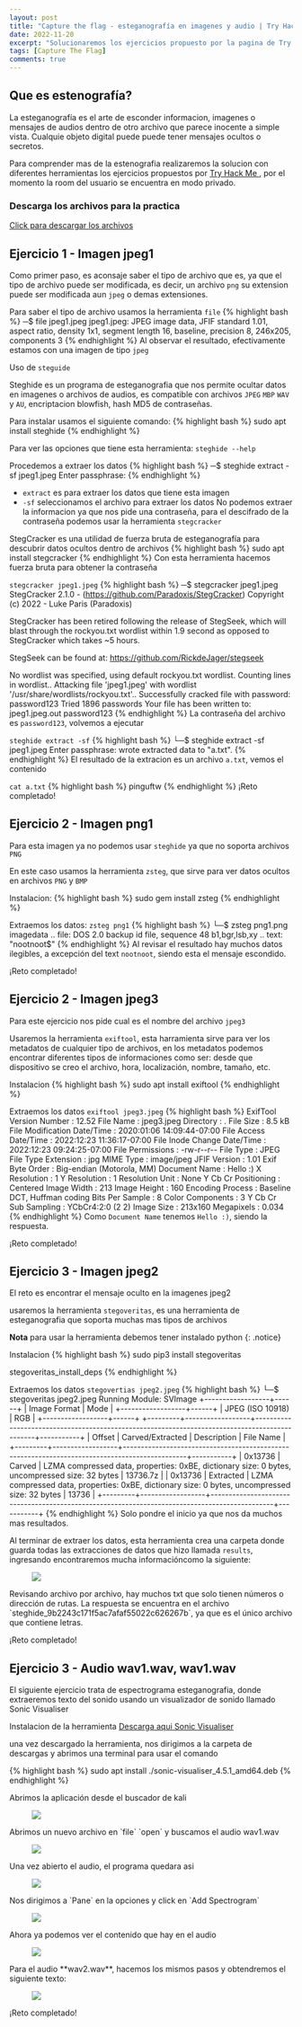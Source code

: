 ```yaml
---
layout: post
title: "Capture the flag - esteganografía en imagenes y audio | Try Hack Me"
date: 2022-11-20
excerpt: "Solucionaremos los ejercicios propuesto por la pagina de Try Hack Me con herramientas que nos ayuden a extraer datos de imagenes y audios."
tags: [Capture The Flag]
comments: true
---
```

## Que es estenografía?
La esteganografía es el arte de esconder informacion, imagenes o mensajes de audios dentro de otro archivo que parece inocente a simple vista. Cualquie objeto digital puede puede tener mensajes ocultos o secretos.

Para comprender mas de la estenografia realizaremos la solucion con diferentes herramientas los ejercicios propuestos por  <A HREF="https://tryhackme.com/room/ccstego"> Try Hack Me </A>, por el momento la room del usuario se encuentra en modo privado.


### Descarga los archivos para la practica
<A HREF="https://drive.google.com/file/d/1Cv6OoQMrpFqRVTZJxeh0G6M_OJFu79Wn/view?usp=share_link"> Click para descargar los archivos</A>

## Ejercicio 1 - Imagen jpeg1

Como primer paso, es aconsaje saber el tipo de archivo que es, ya que el tipo de archivo puede ser  modificada, es decir, un archivo `png` su extension puede ser modificada aun `jpeg` o demas extensiones. 

Para saber el tipo de archivo usamos la herramienta `file`
{% highlight bash %}
─$ file jpeg1.jpeg
jpeg1.jpeg: JPEG image data, JFIF standard 1.01, aspect ratio, density 1x1, segment length 16, baseline, precision 8, 246x205, components 3
{% endhighlight %}
Al observar el resultado, efectivamente estamos con una imagen de tipo `jpeg`

Uso de `steguide`

Steghide es un programa de esteganografia que nos permite ocultar datos en imagenes o archivos de audios, es compatible con archivos `JPEG` `MBP` `WAV` y `AU`, encriptacion blowfish, hash MD5 de contraseñas.

Para instalar usamos el siguiente comando:
{% highlight bash %}
sudo apt install steghide
{% endhighlight %}

Para ver las opciones que tiene esta herramienta: `steghide --help`

Procedemos a extraer los datos
{% highlight bash %}
─$ steghide extract -sf jpeg1.jpeg 
Enter passphrase: 
{% endhighlight %}
* `extract` es para extraer los datos que tiene esta imagen 
* `-sf` seleccionamos el archivo para extraer los datos
No podemos extraer la informacion ya que nos pide una contraseña, para el descifrado de la contraseña podemos usar la herramienta `stegcracker`

StegCracker es una utilidad de fuerza bruta de esteganografía para descubrir datos ocultos dentro de archivos
{% highlight bash %}
sudo apt install stegcracker
{% endhighlight %}
Con esta herramienta hacemos fuerza bruta para obtener la contraseña

`stegcracker jpeg1.jpeg`
{% highlight bash %}
─$ stegcracker jpeg1.jpeg 
StegCracker 2.1.0 - (https://github.com/Paradoxis/StegCracker)
Copyright (c) 2022 - Luke Paris (Paradoxis)

StegCracker has been retired following the release of StegSeek, which 
will blast through the rockyou.txt wordlist within 1.9 second as opposed 
to StegCracker which takes ~5 hours.

StegSeek can be found at: https://github.com/RickdeJager/stegseek

No wordlist was specified, using default rockyou.txt wordlist.
Counting lines in wordlist..
Attacking file 'jpeg1.jpeg' with wordlist '/usr/share/wordlists/rockyou.txt'..
Successfully cracked file with password: password123
Tried 1896 passwords
Your file has been written to: jpeg1.jpeg.out
password123
{% endhighlight %}
La contraseña del archivo es `password123`, volvemos a ejecutar

`steghide extract -sf`
{% highlight bash %}
└─$ steghide extract -sf jpeg1.jpeg
Enter passphrase: 
wrote extracted data to "a.txt".
{% endhighlight %}
El resultado de la extracion es un archivo `a.txt`, vemos el contenido 

`cat a.txt`
{% highlight bash %}
pinguftw
{% endhighlight %}
¡Reto completado!

## Ejercicio 2 - Imagen png1
Para esta imagen ya no podemos usar `steghide` ya que no soporta archivos `PNG`

En este caso usamos la herramienta `zsteg`, que sirve para ver datos ocultos en archivos `PNG` y `BMP`

Instalacion:
{% highlight bash %}
sudo gem install zsteg
{% endhighlight %}

Extraemos los datos: `zsteg png1`
{% highlight bash %}
└─$ zsteg png1.png        
imagedata           .. file: DOS 2.0 backup id file, sequence 48
b1,bgr,lsb,xy       .. text: "nootnoot$"
{% endhighlight %}
Al revisar el resultado hay muchos datos ilegibles, a excepción del text `nootnoot`, siendo esta el mensaje escondido.

¡Reto completado!

## Ejercicio 2 - Imagen jpeg3
Para este ejercicio nos pide cual es el nombre del archivo `jpeg3`

Usaremos la herramienta `exiftool`, esta harramienta sirve para ver los metadatos de cualquier tipo de archivos, en los metadatos podemos encontrar diferentes tipos de informaciones como ser: desde que dispositivo se creo el archivo, hora, localización, nombre, tamaño, etc.

Instalacion
{% highlight bash %}
sudo apt install exiftool
{% endhighlight %}

Extraemos los datos `exiftool jpeg3.jpeg`
{% highlight bash %}
ExifTool Version Number         : 12.52
File Name                       : jpeg3.jpeg
Directory                       : .
File Size                       : 8.5 kB
File Modification Date/Time     : 2020:01:06 14:09:44-07:00
File Access Date/Time           : 2022:12:23 11:36:17-07:00
File Inode Change Date/Time     : 2022:12:23 09:24:25-07:00
File Permissions                : -rw-r--r--
File Type                       : JPEG
File Type Extension             : jpg
MIME Type                       : image/jpeg
JFIF Version                    : 1.01
Exif Byte Order                 : Big-endian (Motorola, MM)
Document Name                   : Hello :)
X Resolution                    : 1
Y Resolution                    : 1
Resolution Unit                 : None
Y Cb Cr Positioning             : Centered
Image Width                     : 213
Image Height                    : 160
Encoding Process                : Baseline DCT, Huffman coding
Bits Per Sample                 : 8
Color Components                : 3
Y Cb Cr Sub Sampling            : YCbCr4:2:0 (2 2)
Image Size                      : 213x160
Megapixels                      : 0.034
{% endhighlight %}
Como `Document Name` tenemos `Hello :)`, siendo la respuesta.

¡Reto completado!

## Ejercicio 3 - Imagen jpeg2
El reto es encontrar el mensaje oculto en la imagenes jpeg2

usaremos la herramienta `stegoveritas`, es una herramienta de esteganografia que soporta muchas mas tipos de archivos

**Nota** para usar la herramienta debemos tener instalado python
{: .notice}

Instalacion
{% highlight bash %}
sudo pip3 install stegoveritas

stegoveritas_install_deps
{% endhighlight %}

Extraemos los datos `stegovertias jpeg2.jpeg`
{% highlight bash %}
└─$ stegoveritas jpeg2.jpeg 
Running Module: SVImage
+------------------+------+
|   Image Format   | Mode |
+------------------+------+
| JPEG (ISO 10918) | RGB  |
+------------------+------+
+---------+------------------+-----------------------------------------------------------------------------------------------+-----------+
| Offset  | Carved/Extracted | Description                                                                                   | File Name |
+---------+------------------+-----------------------------------------------------------------------------------------------+-----------+
| 0x13736 | Carved           | LZMA compressed data, properties: 0xBE, dictionary size: 0 bytes, uncompressed size: 32 bytes | 13736.7z  |
| 0x13736 | Extracted        | LZMA compressed data, properties: 0xBE, dictionary size: 0 bytes, uncompressed size: 32 bytes | 13736     |
+---------+------------------+-----------------------------------------------------------------------------------------------+-----------+
{% endhighlight %}
Solo pondre el inicio ya que nos da muchos mas resultados.

Al terminar de extraer los datos, esta herramienta crea una carpeta donde guarda todas las extracciones de datos que hizo llamada `results`, ingresando encontraremos mucha informacióncomo la siguiente:
<figure>
        <a href="/imagenes/cc-ctf/1.png"><img src="/imagenes/cc-ctf/1.png"></a>
</figure>
Revisando archivo por archivo, hay muchos txt que solo tienen números o dirección de rutas. La respuesta se encuentra en el archivo `steghide_9b2243c171f5ac7afaf55022c626267b`, ya que es el único archivo que contiene letras.

¡Reto completado!

## Ejercicio 3 - Audio wav1.wav, wav1.wav
El siguiente ejercicio trata de espectrograma esteganografia, donde extraeremos texto del sonido usando un visualizador de sonido llamado Sonic Visualiser 

Instalacion de la herramienta 
<A HREF="https://sonicvisualiser.org/"> Descarga aqui Sonic Visualiser</A>

una vez descargado la herramienta, nos dirigimos a la carpeta de descargas  y abrimos una terminal para usar el comando

{% highlight bash %}
sudo apt install ./sonic-visualiser_4.5.1_amd64.deb
{% endhighlight %}

Abrimos la aplicación desde el buscador de kali

<figure>
        <a href="/imagenes/cc-ctf/2.png"><img src="/imagenes/cc-ctf/2.png"></a>
</figure>
Abrimos un nuevo archivo en `file` `open` y buscamos el audio wav1.wav 
<figure>
        <a href="/imagenes/cc-ctf/3.png"><img src="/imagenes/cc-ctf/3.png"></a>
</figure>
Una vez abierto el audio, el programa quedara asi
<figure>
        <a href="/imagenes/cc-ctf/4.png"><img src="/imagenes/cc-ctf/4.png"></a>
</figure>
Nos dirigimos a `Pane` en la opciones y click en `Add Spectrogram`
<figure>
        <a href="/imagenes/cc-ctf/5.png"><img src="/imagenes/cc-ctf/5.png"></a>
</figure>
Ahora ya podemos ver el contenido que hay en el audio
<figure>
        <a href="/imagenes/cc-ctf/6.png"><img src="/imagenes/cc-ctf/6.png"></a>
</figure>
Para el audio **wav2.wav**, hacemos los mismos pasos y obtendremos el siguiente texto:
<figure>
        <a href="/imagenes/cc-ctf/8.png"><img src="/imagenes/cc-ctf/8.png"></a>
</figure>

¡Reto completado!